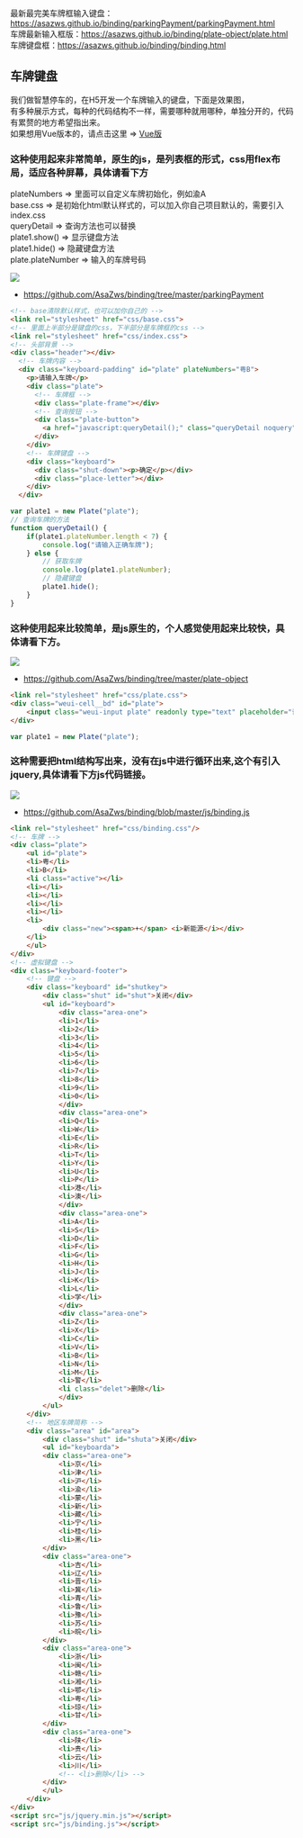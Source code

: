 最新最完美车牌框输入键盘：https://asazws.github.io/binding/parkingPayment/parkingPayment.html  
车牌最新输入框版：https://asazws.github.io/binding/plate-object/plate.html  
车牌键盘框：https://asazws.github.io/binding/binding.html

## 车牌键盘
我们做智慧停车的，在H5开发一个车牌输入的键盘，下面是效果图，    
有多种展示方式，每种的代码结构不一样，需要哪种就用哪种，单独分开的，代码有累赘的地方希望指出来。    
如果想用Vue版本的，请点击这里 => [Vue版](https://github.com/AsaZws/Keyboard)

### 这种使用起来非常简单，原生的js，是列表框的形式，css用flex布局，适应各种屏幕，具体请看下方
plateNumbers => 里面可以自定义车牌初始化，例如渝A   
base.css => 是初始化html默认样式的，可以加入你自己项目默认的，需要引入index.css   
queryDetail => 查询方法也可以替换   
plate1.show() => 显示键盘方法   
plate1.hide() => 隐藏键盘方法   
plate.plateNumber => 输入的车牌号码

![](https://github.com/AsaZws/binding/blob/master/images/keyboard.gif)
- https://github.com/AsaZws/binding/tree/master/parkingPayment

```html
<!-- base清除默认样式，也可以加你自己的 -->
<link rel="stylesheet" href="css/base.css">
<!-- 里面上半部分是键盘的css，下半部分是车牌框的css -->
<link rel="stylesheet" href="css/index.css">
<!-- 头部背景 -->
<div class="header"></div> 
  <!-- 车牌内容 -->
  <div class="keyboard-padding" id="plate" plateNumbers="粤B">
    <p>请输入车牌</p>
    <div class="plate">
      <!-- 车牌框 -->
      <div class="plate-frame"></div>
      <!-- 查询按钮 -->
      <div class="plate-button">
        <a href="javascript:queryDetail();" class="queryDetail noquery">查询</a>
      </div>
    </div>
    <!-- 车牌键盘 -->
    <div class="keyboard">
      <div class="shut-down"><p>确定</p></div>
      <div class="place-letter"></div>
    </div>
  </div>
```
```js
var plate1 = new Plate("plate");
// 查询车牌的方法
function queryDetail() {
    if(plate1.plateNumber.length < 7) {
        console.log("请输入正确车牌");
    } else {
        // 获取车牌
        console.log(plate1.plateNumber);
        // 隐藏键盘
        plate1.hide();
    }
}
```

### 这种使用起来比较简单，是js原生的，个人感觉使用起来比较快，具体请看下方。
![](https://github.com/AsaZws/binding/blob/master/images/car.gif)
- https://github.com/AsaZws/binding/tree/master/plate-object

```html
<link rel="stylesheet" href="css/plate.css">
<div class="weui-cell__bd" id="plate">
    <input class="weui-input plate" readonly type="text" placeholder="请输入车牌" maxlength="8" value="粤B">
</div>
```
```js
var plate1 = new Plate("plate");
```

### 这种需要把html结构写出来，没有在js中进行循环出来,这个有引入jquery,具体请看下方js代码链接。
![](https://github.com/AsaZws/binding/blob/master/images/binding.gif)
- https://github.com/AsaZws/binding/blob/master/js/binding.js

```html
<link rel="stylesheet" href="css/binding.css"/>
<!-- 车牌 -->
<div class="plate">
    <ul id="plate">
    <li>粤</li>
    <li>B</li>
    <li class="active"></li>
    <li></li>
    <li></li>
    <li></li>
    <li></li>
    <li>
        <div class="new"><span>+</span> <i>新能源</i></div>
    </li>
    </ul>
</div>
<!-- 虚拟键盘 -->
<div class="keyboard-footer">
    <!-- 键盘 -->
    <div class="keyboard" id="shutkey">
        <div class="shut" id="shut">关闭</div>
        <ul id="keyboard">
            <div class="area-one">
            <li>1</li>
            <li>2</li>
            <li>3</li>
            <li>4</li>
            <li>5</li>
            <li>6</li>
            <li>7</li>
            <li>8</li>
            <li>9</li>
            <li>0</li>
            </div>
            <div class="area-one">
            <li>Q</li>
            <li>W</li>
            <li>E</li>
            <li>R</li>
            <li>T</li>
            <li>Y</li>
            <li>U</li>
            <li>P</li>
            <li>港</li>
            <li>澳</li>
            </div>
            <div class="area-one">
            <li>A</li>
            <li>S</li>
            <li>D</li>
            <li>F</li>
            <li>G</li>
            <li>H</li>
            <li>J</li>
            <li>K</li>
            <li>L</li>
            <li>学</li>
            </div>
            <div class="area-one">
            <li>Z</li>
            <li>X</li>
            <li>C</li>
            <li>V</li>
            <li>B</li>
            <li>N</li>
            <li>M</li>
            <li>警</li>
            <li class="delet">删除</li>
            </div>
        </ul>
    </div>
    <!-- 地区车牌简称 -->
    <div class="area" id="area">
        <div class="shut" id="shuta">关闭</div>
        <ul id="keyboarda">
        <div class="area-one">
            <li>京</li>
            <li>津</li>
            <li>沪</li>
            <li>渝</li>
            <li>蒙</li>
            <li>新</li>
            <li>藏</li>
            <li>宁</li>
            <li>桂</li>
            <li>黑</li>
        </div>
        <div class="area-one">
            <li>吉</li>
            <li>辽</li>
            <li>晋</li>
            <li>冀</li>
            <li>青</li>
            <li>鲁</li>
            <li>豫</li>
            <li>苏</li>
            <li>皖</li>
        </div>
        <div class="area-one">
            <li>浙</li>
            <li>闽</li>
            <li>赣</li>
            <li>湘</li>
            <li>鄂</li>
            <li>粤</li>
            <li>琼</li>
            <li>甘</li>
        </div>
        <div class="area-one">
            <li>陕</li>
            <li>贵</li>
            <li>云</li>
            <li>川</li>
            <!-- <li>删除</li> -->
        </div>
        </ul>
    </div>
</div>
<script src="js/jquery.min.js"></script>
<script src="js/binding.js"></script>
```
